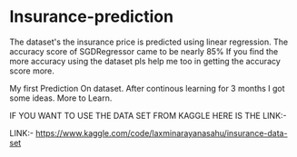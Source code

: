 # Insurance-prediction
The dataset's the insurance price is predicted using linear regression. The accuracy score of SGDRegressor came to be nearly 85%
If you find the more accuracy using the dataset pls help me too in getting the accuracy score more.

My first Prediction On dataset. After continous learning for 3 months I got some ideas. More to Learn.

IF YOU WANT TO USE THE DATA SET FROM KAGGLE HERE IS THE LINK:-

LINK:- https://www.kaggle.com/code/laxminarayanasahu/insurance-data-set
